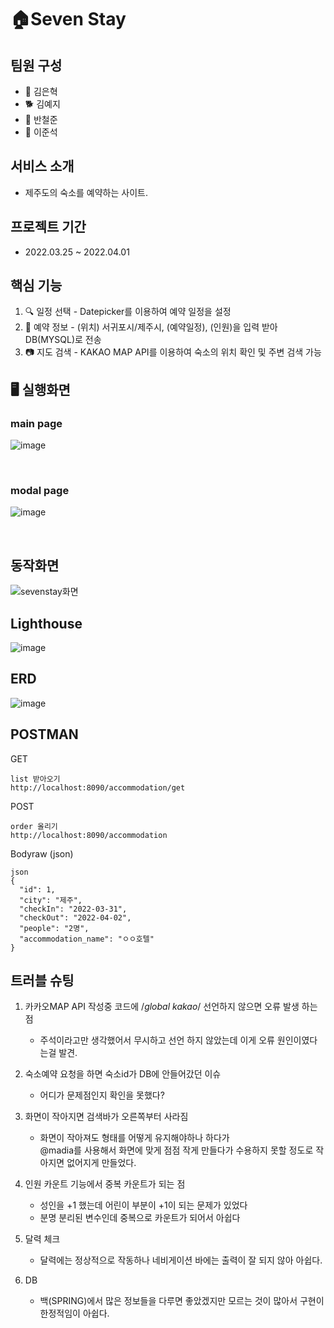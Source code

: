   # 🏠Seven Stay

## 팀원 구성
  - :bear: 김은혁
  - 🐕 김예지
  - 🐣 반철준
  - 🐹 이준석

## 서비스 소개
- 제주도의 숙소를 예약하는 사이트.


## 프로젝트 기간
- 2022.03.25 ~ 2022.04.01


## 핵심 기능
1. 🔍 일정 선택 - Datepicker를 이용하여 예약 일정을 설정
2. 📖 예약 정보 - (위치) 서귀포시/제주시, (예약일정), (인원)을 입력 받아 DB(MYSQL)로 전송
3. 📷 지도 검색 - KAKAO MAP API를 이용하여 숙소의 위치 확인 및 주변 검색 가능

## 🖥 실행화면 

 ### main page
![image](https://user-images.githubusercontent.com/97449025/161179482-06b5c6da-6ba5-4ca3-b609-7a29a0e6815c.png)


<br>
  
 ### modal page
![image](https://user-images.githubusercontent.com/95362504/161176458-54a32a53-4583-4e22-9b60-69878c3186f7.png)

<br>

## 동작화면
![sevenstay화면](https://user-images.githubusercontent.com/97449025/161179165-79990045-f845-48a8-b205-af14c0812d82.gif)

## Lighthouse
![image](https://user-images.githubusercontent.com/95362504/161176201-fbdbfdde-2a3a-4358-a60f-a7943b8eee0b.png)

## ERD
![image](https://user-images.githubusercontent.com/95362504/161176520-be61bac2-42d4-4f15-bc97-11dd31c6399e.png)

## POSTMAN

GET
```
list 받아오기
http://localhost:8090/accommodation/get
```

POST
```
order 올리기
http://localhost:8090/accommodation
```

Bodyraw (json)
```
json
{
  "id": 1,
  "city": "제주",
  "checkIn": "2022-03-31",
  "checkOut": "2022-04-02",
  "people": "2명",
  "accommodation_name": "ㅇㅇ호텔"
}
```

## 트러블 슈팅
1. 카카오MAP API 작성중 코드에  /*global kakao*/ 선언하지 않으면 오류 발생 하는점 
    - 주석이라고만 생각했어서 무시하고 선언 하지 않았는데 이게 오류 원인이였다는걸 발견.

2. 숙소예약 요청을 하면 숙소id가 DB에 안들어갔던 이슈
    - 어디가 문제점인지 확인을 못했다?

3. 화면이 작아지면 검색바가 오른쪽부터 사라짐
    - 화면이 작아져도 형태를 어떻게 유지해야하나 하다가 <br>
      @madia를 사용해서 화면에 맞게 점점 작게 만들다가 수용하지 못할 정도로 작아지면 없어지게 만들었다.
      
4. 인원 카운트 기능에서 중복 카운트가 되는 점
    - 성인을 +1 했는데 어린이 부분이 +1이 되는 문제가 있었다
    - 분명 분리된 변수인데 중복으로 카운트가 되어서 아쉽다

5. 달력 체크
    - 달력에는 정상적으로 작동하나 네비게이션 바에는 출력이 잘 되지 않아 아쉽다.

6. DB
    - 백(SPRING)에서 많은 정보들을 다루면 좋았겠지만 모르는 것이 많아서 구현이 한정적임이 아쉽다.


